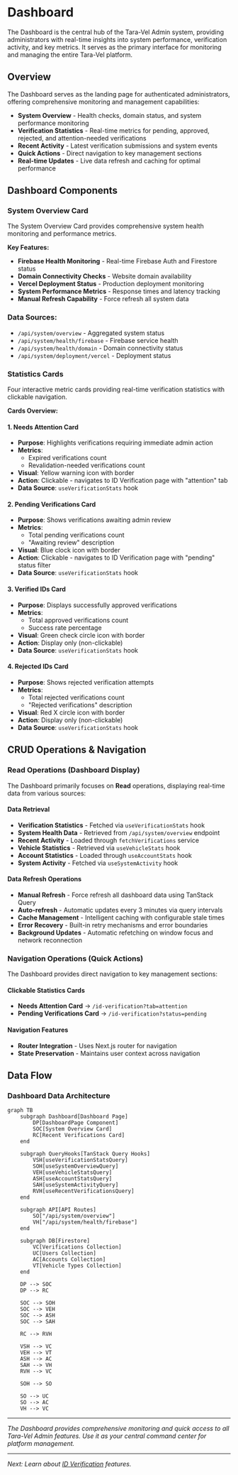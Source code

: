 # Dashboard

The Dashboard is the central hub of the Tara-Vel Admin system, providing administrators with real-time insights into system performance, verification activity, and key metrics. It serves as the primary interface for monitoring and managing the entire Tara-Vel platform.

## Overview

The Dashboard serves as the landing page for authenticated administrators, offering comprehensive monitoring and management capabilities:

- **System Overview** - Health checks, domain status, and system performance monitoring
- **Verification Statistics** - Real-time metrics for pending, approved, rejected, and attention-needed verifications
- **Recent Activity** - Latest verification submissions and system events
- **Quick Actions** - Direct navigation to key management sections
- **Real-time Updates** - Live data refresh and caching for optimal performance

## Dashboard Components

### System Overview Card

The System Overview Card provides comprehensive system health monitoring and performance metrics.

**Key Features:**
- **Firebase Health Monitoring** - Real-time Firebase Auth and Firestore status
- **Domain Connectivity Checks** - Website domain availability
- **Vercel Deployment Status** - Production deployment monitoring
- **System Performance Metrics** - Response times and latency tracking
- **Manual Refresh Capability** - Force refresh all system data


### Data Sources:
- `/api/system/overview` - Aggregated system status
- `/api/system/health/firebase` - Firebase service health
- `/api/system/health/domain` - Domain connectivity status
- `/api/system/deployment/vercel` - Deployment status


### Statistics Cards

Four interactive metric cards providing real-time verification statistics with clickable navigation.

**Cards Overview:**

#### 1. Needs Attention Card
- **Purpose**: Highlights verifications requiring immediate admin action
- **Metrics**: 
    - Expired verifications count
    - Revalidation-needed verifications count
- **Visual**: Yellow warning icon with border
- **Action**: Clickable - navigates to ID Verification page with "attention" tab
- **Data Source**: `useVerificationStats` hook

#### 2. Pending Verifications Card
- **Purpose**: Shows verifications awaiting admin review
- **Metrics**: 
    - Total pending verifications count
    - "Awaiting review" description
- **Visual**: Blue clock icon with border
- **Action**: Clickable - navigates to ID Verification page with "pending" status filter
- **Data Source**: `useVerificationStats` hook

#### 3. Verified IDs Card
- **Purpose**: Displays successfully approved verifications
- **Metrics**: 
    - Total approved verifications count
    - Success rate percentage
- **Visual**: Green check circle icon with border
- **Action**: Display only (non-clickable)
- **Data Source**: `useVerificationStats` hook

#### 4. Rejected IDs Card
- **Purpose**: Shows rejected verification attempts
- **Metrics**: 
    - Total rejected verifications count
    - "Rejected verifications" description
- **Visual**: Red X circle icon with border
- **Action**: Display only (non-clickable)
- **Data Source**: `useVerificationStats` hook

## CRUD Operations & Navigation

### Read Operations (Dashboard Display)

The Dashboard primarily focuses on **Read** operations, displaying real-time data from various sources:

#### Data Retrieval
- **Verification Statistics** - Fetched via `useVerificationStats` hook
- **System Health Data** - Retrieved from `/api/system/overview` endpoint
- **Recent Activity** - Loaded through `fetchVerifications` service
- **Vehicle Statistics** - Retrieved via `useVehicleStats` hook
- **Account Statistics** - Loaded through `useAccountStats` hook
- **System Activity** - Fetched via `useSystemActivity` hook

#### Data Refresh Operations
- **Manual Refresh** - Force refresh all dashboard data using TanStack Query
- **Auto-refresh** - Automatic updates every 3 minutes via query intervals
- **Cache Management** - Intelligent caching with configurable stale times
- **Error Recovery** - Built-in retry mechanisms and error boundaries
- **Background Updates** - Automatic refetching on window focus and network reconnection

### Navigation Operations (Quick Actions)

The Dashboard provides direct navigation to key management sections:

#### Clickable Statistics Cards
- **Needs Attention Card** → `/id-verification?tab=attention`
- **Pending Verifications Card** → `/id-verification?status=pending`

#### Navigation Features
- **Router Integration** - Uses Next.js router for navigation
- **State Preservation** - Maintains user context across navigation

## Data Flow

### Dashboard Data Architecture

```mermaid
graph TB
    subgraph Dashboard[Dashboard Page]
        DP[DashboardPage Component]
        SOC[System Overview Card]
        RC[Recent Verifications Card]
    end
    
    subgraph QueryHooks[TanStack Query Hooks]
        VSH[useVerificationStatsQuery]
        SOH[useSystemOverviewQuery]
        VEH[useVehicleStatsQuery]
        ASH[useAccountStatsQuery]
        SAH[useSystemActivityQuery]
        RVH[useRecentVerificationsQuery]
    end
    
    subgraph API[API Routes]
        SO["/api/system/overview"]
        VH["/api/system/health/firebase"]
    end
    
    subgraph DB[Firestore]
        VC[Verifications Collection]
        UC[Users Collection]
        AC[Accounts Collection]
        VT[Vehicle Types Collection]
    end
    
    DP --> SOC
    DP --> RC
    
    SOC --> SOH
    SOC --> VEH
    SOC --> ASH
    SOC --> SAH
    
    RC --> RVH
    
    VSH --> VC
    VEH --> VT
    ASH --> AC
    SAH --> VH
    RVH --> VC
    
    SOH --> SO
    
    SO --> UC
    SO --> AC
    VH --> VC
```

---

*The Dashboard provides comprehensive monitoring and quick access to all Tara-Vel Admin features. Use it as your central command center for platform management.*

---

*Next: Learn about [ID Verification](id-verification.md) features.*
